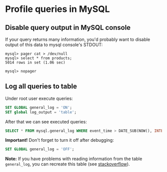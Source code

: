 # Profile queries in MySQL

## Disable query output in MySQL console

If your query returns many information, you'd probably 
want to disable output of this data to mysql console's STDOUT:

```
mysql> pager cat > /dev/null 
mysql> select * from products;
5014 rows in set (1.06 sec)

mysql> nopager
```

## Log all queries to table

Under root user execute queries:

```sql
SET GLOBAL general_log = 'ON';
SET global log_output = 'table';
```

After that we can see executed queries:

```sql
SELECT * FROM mysql.general_log WHERE event_time > DATE_SUB(NOW(), INTERVAL 1 minute) ORDER BY event_time DESC;
```

**Important!** Don't forget to turn it off after debugging:

```sql
SET GLOBAL general_log = 'OFF';
```

**Note:** If you have problems with reading information from the table `general_log`, you can recreate this table (see [stackoverflow](https://stackoverflow.com/a/35372004/1921272)).
